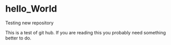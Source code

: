 # hello_World
Testing new repository

This is a test of git hub.
If you are reading this you probably need something better to do.
